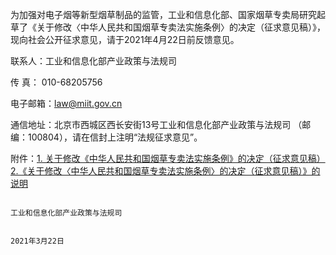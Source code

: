 为加强对电子烟等新型烟草制品的监管，工业和信息化部、国家烟草专卖局研究起草了《关于修改〈中华人民共和国烟草专卖法实施条例〉的决定（征求意见稿）》，现向社会公开征求意见，请于2021年4月22日前反馈意见。

联系人：工业和信息化部产业政策与法规司

传  真： 010-68205756

电子邮箱：law@miit.gov.cn

通信地址：北京市西城区西长安街13号工业和信息化部产业政策与法规司 （邮编：100804），请在信封上注明“法规征求意见”。



附件：[1. 关于修改《中华人民共和国烟草专卖法实施条例》的决定（征求意见稿）](1.关于修改《中华人民共和国烟草专卖法实施条例》的决定（征求意见稿）.wps)
 [2.《关于修改〈中华人民共和国烟草专卖法实施条例〉的决定（征求意见稿）》的说明](2.《关于修改〈中华人民共和国烟草专卖法实施条例〉的决定（征求意见稿）》的说明.wps)
 





                                                                                                                           工业和信息化部产业政策与法规司

                                                                                                                            2021年3月22日
                                                                                                                            